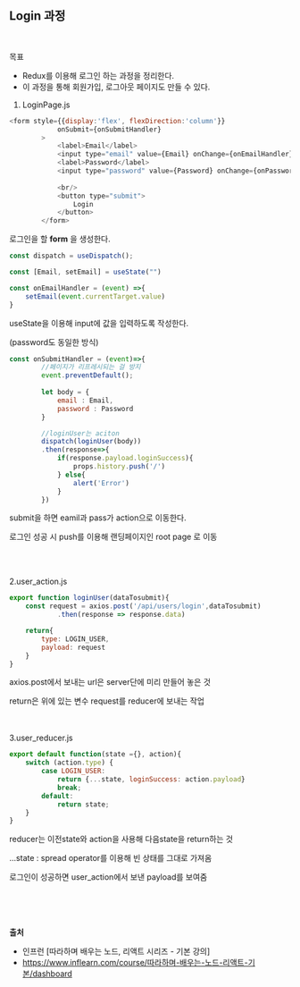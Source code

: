## Login 과정
<br>

목표 
* Redux를 이용해 로그인 하는 과정을 정리한다.
* 이 과정을 통해 회원가입, 로그아웃 페이지도 만들 수 있다.

1. LoginPage.js
```js
<form style={{display:'flex', flexDirection:'column'}}
            onSubmit={onSubmitHandler}
        >
            <label>Email</label>
            <input type="email" value={Email} onChange={onEmailHandler}/>
            <label>Password</label>
            <input type="password" value={Password} onChange={onPasswordHandler}/>
            
            <br/>
            <button type="submit">
                Login
            </button>
        </form>
```
로그인을 할 __form__ 을 생성한다.


```js
const dispatch = useDispatch();

const [Email, setEmail] = useState("")

const onEmailHandler = (event) =>{
    setEmail(event.currentTarget.value)
}
```
useState을 이용해 input에 값을 입력하도록 작성한다.

(password도 동일한 방식)

```js
const onSubmitHandler = (event)=>{
        //페이지가 리프레시되는 걸 방지
        event.preventDefault();
        
        let body = {
            email : Email,
            password : Password
        }

        //loginUser는 aciton
        dispatch(loginUser(body))
        .then(response=>{
            if(response.payload.loginSuccess){
                props.history.push('/') 
            } else{
                alert('Error')
            }                
        }) 
```
submit을 하면 eamil과 pass가 action으로 이동한다.

로그인 성공 시 push를 이용해 랜딩페이지인 root page 로 이동

<br>
<br>

2.user_action.js
```js
export function loginUser(dataTosubmit){
    const request = axios.post('/api/users/login',dataTosubmit)
            .then(response => response.data)

    return{
        type: LOGIN_USER,
        payload: request
    }
}
```
axios.post에서 보내는 url은 server단에 미리 만들어 놓은 것

return은 위에 있는 변수 request를 reducer에 보내는 작업

<br>
<br>
3.user_reducer.js

```js
export default function(state ={}, action){
    switch (action.type) {
        case LOGIN_USER:
            return {...state, loginSuccess: action.payload}
            break;     
        default:
            return state;
    }
}
```
reducer는 이전state와 action을 사용해 다음state을 return하는 것

...state : spread operator를 이용해 빈 상태를 그대로 가져옴

로그인이 성공하면 user_action에서 보낸 payload를 보여줌


<br>
<br>
<br>

__출처__

* 인프런 [따라하며 배우는 노드, 리액트 시리즈 - 기본 강의]
* https://www.inflearn.com/course/따라하며-배우는-노드-리액트-기본/dashboard